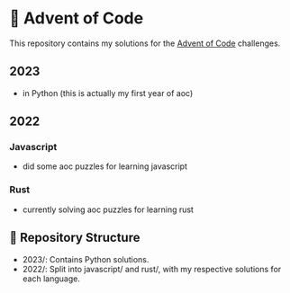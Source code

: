 # 🎄 Advent of Code

This repository contains my solutions for the [Advent of Code](https://adventofcode.com/) challenges. 

## 2023
- in Python (this is actually my first year of aoc)

## 2022
### Javascript
- did some aoc puzzles for learning javascript

### Rust
- currently solving aoc puzzles for learning rust

## 📂 Repository Structure
- 2023/: Contains Python solutions.
- 2022/: Split into javascript/ and rust/, with my respective solutions for each language.
